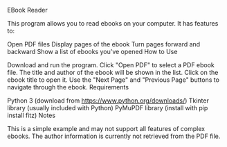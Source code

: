 EBook Reader

This program allows you to read ebooks on your computer. It has features to:

Open PDF files
Display pages of the ebook
Turn pages forward and backward
Show a list of ebooks you've opened
How to Use

Download and run the program.
Click "Open PDF" to select a PDF ebook file.
The title and author of the ebook will be shown in the list. Click on the ebook title to open it.
Use the "Next Page" and "Previous Page" buttons to navigate through the ebook.
Requirements

Python 3 (download from https://www.python.org/downloads/)
Tkinter library (usually included with Python)
PyMuPDF library (install with pip install fitz)
Notes

This is a simple example and may not support all features of complex ebooks.
The author information is currently not retrieved from the PDF file.
